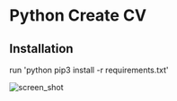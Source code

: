 # Python Create CV

## Installation 
run 'python pip3 install -r requirements.txt'

![screen_shot](https://user-images.githubusercontent.com/26669358/189485887-430c631a-9e19-47d4-9661-546440b81290.PNG)
